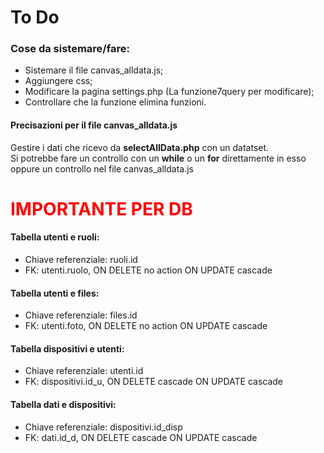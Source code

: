# To Do

<h3>Cose da sistemare/fare:</h3>
<ul>
  <li>Sistemare il file canvas_alldata.js;</li>
  <li>Aggiungere css;</li>
  <li>Modificare la pagina settings.php (La funzione7query per modificare);</li>
  <li>Controllare che la funzione elimina funzioni.</li>
</ul>

<h4>Precisazioni per il file canvas_alldata.js</h4>
<p>Gestire i dati che ricevo da <b>selectAllData.php</b> con un datatset.<br>
Si potrebbe fare un controllo con un <b>while</b> o un <b>for</b> direttamente in esso oppure un controllo nel file canvas_alldata.js</p>

<h1 style="color: red">IMPORTANTE PER DB</h1>
<h4>Tabella utenti e ruoli:</h4>
<ul>
  <li>Chiave referenziale: ruoli.id</li>
  <li>FK: utenti.ruolo, ON DELETE no action ON UPDATE cascade</li>
</ul>
<h4>Tabella utenti e files:</h4>
<ul>
  <li>Chiave referenziale: files.id</li>
  <li>FK: utenti.foto, ON DELETE no action ON UPDATE cascade</li>
</ul>
<h4>Tabella dispositivi e utenti:</h4>
<ul>
  <li>Chiave referenziale: utenti.id</li>
  <li>FK: dispositivi.id_u, ON DELETE cascade ON UPDATE cascade</li>
</ul>
<h4>Tabella dati e dispositivi:</h4>
<ul>
  <li>Chiave referenziale: dispositivi.id_disp</li>
  <li>FK: dati.id_d, ON DELETE cascade ON UPDATE cascade</li>
</ul>
